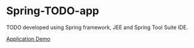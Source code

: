 # Spring-TODO-app
TODO developed using Spring framework, JEE and Spring Tool Suite IDE.

[Application Demo](https://github.com/Souraevshing/Spring-TODO-app/blob/main/spring-todos-app.png)
